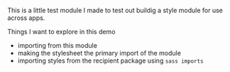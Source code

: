 This is a little test module I made to test out buildig a style module for use across apps. 

Things I want to explore in this demo
- importing from this module
- making the stylesheet the primary import of the module
- importing styles from the recipient package using `sass imports`